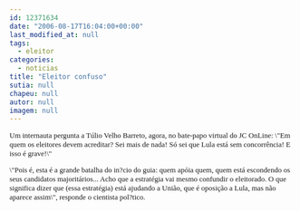 ```yaml
---
id: 12371634
date: "2006-08-17T16:04:00+00:00"
last_modified_at: null
tags:
  - eleitor
categories:
  - noticias
title: "Eleitor confuso"
sutia: null
chapeu: null
autor: null
imagem: null
---
```

<p><FONT size=2></p>
<p><P><FONT face=Verdana>Um internauta pergunta a Túlio Velho Barreto, agora, no bate-papo virtual do JC OnLine: \"Em quem os eleitores devem acreditar? Sei mais de nada! Só sei que Lula está sem concorrência! E isso é grave!\"</FONT></P></p>
<p><P><FONT face=Verdana>\"Pois é, esta é a grande batalha do in?cio do guia: quem apóia quem, quem está escondendo os seus candidatos majoritários... Acho que a estratégia vai mesmo confundir o eleitorado. O que significa dizer que (essa estratégia) está ajudando a União, que é oposição a Lula, mas não aparece assim\", responde o cientista pol?tico. </FONT></P></FONT> </p>
